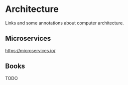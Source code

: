 # Architecture

Links and some annotations about computer architecture.

## Microservices   

https://microservices.io/


## Books

TODO
